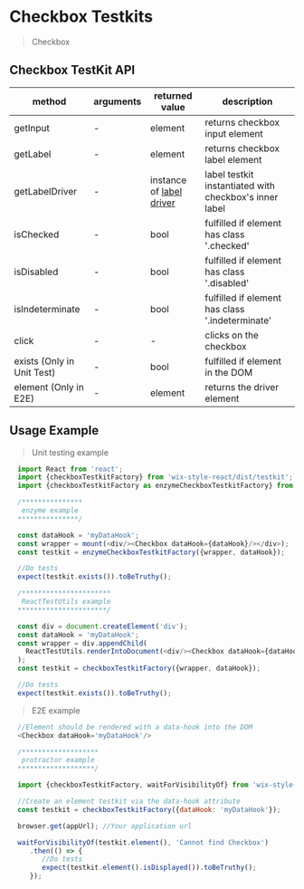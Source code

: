 # Checkbox Testkits

> Checkbox

## Checkbox TestKit API

| method                     | arguments | returned value                           | description                              |
| -------------------------- | --------- | ---------------------------------------- | ---------------------------------------- |
| getInput                   | -         | element                                  | returns checkbox input element           |
| getLabel                   | -         | element                                  | returns checkbox label element           |
| getLabelDriver             | -         | instance of [label driver](https://wix-wix-style-react.surge.sh/?selectedKind=Core&selectedStory=Label&full=0&down=0&left=1&panelRight=0) | label testkit instantiated with checkbox's inner label |
| isChecked                  | -         | bool                                     | fulfilled if element has class '.checked' |
| isDisabled                 | -         | bool                                     | fulfilled if element has class '.disabled' |
| isIndeterminate            | -         | bool                                     | fulfilled if element has class '.indeterminate' |
| click                      | -         | -                                        | clicks on the checkbox                   |
| exists (Only in Unit Test) | -         | bool                                     | fulfilled if element in the DOM          |
| element (Only in E2E)      | -         | element                                  | returns the driver element               |

## Usage Example

> Unit testing example

```javascript
  import React from 'react';
  import {checkboxTestkitFactory} from 'wix-style-react/dist/testkit';
  import {checkboxTestkitFactory as enzymeCheckboxTestkitFactory} from 'wix-style-react/dist/testkit/enzyme';

  /***************
   enzyme example
  ***************/

  const dataHook = 'myDataHook';
  const wrapper = mount(<div/><Checkbox dataHook={dataHook}/></div>);
  const testkit = enzymeCheckboxTestkitFactory({wrapper, dataHook});

  //Do tests
  expect(testkit.exists()).toBeTruthy();

  /**********************
   ReactTestUtils example
  **********************/

  const div = document.createElement('div');
  const dataHook = 'myDataHook';
  const wrapper = div.appendChild(
    ReactTestUtils.renderIntoDocument(<div/><Checkbox dataHook={dataHook}/></div>, {dataHook})
  );
  const testkit = checkboxTestkitFactory({wrapper, dataHook});

  //Do tests
  expect(testkit.exists()).toBeTruthy();
```
> E2E example

```javascript
  //Element should be rendered with a data-hook into the DOM
  <Checkbox dataHook='myDataHook'/>

  /*******************
   protractor example
  *******************/

  import {checkboxTestkitFactory, waitForVisibilityOf} from 'wix-style-react/dist/testkit/protractor';

  //Create an element testkit via the data-hook attribute
  const testkit = checkboxTestkitFactory({dataHook: 'myDataHook'});

  browser.get(appUrl); //Your application url

  waitForVisibilityOf(testkit.element(), 'Cannot find Checkbox')
     .then(() => {
        //Do tests
        expect(testkit.element().isDisplayed()).toBeTruthy();
     });
```
